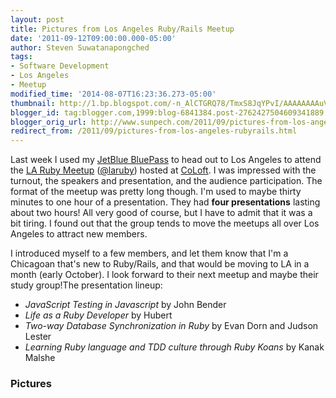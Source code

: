 ```yaml
---
layout: post
title: Pictures from Los Angeles Ruby/Rails Meetup
date: '2011-09-12T09:00:00.000-05:00'
author: Steven Suwatanapongched
tags:
- Software Development
- Los Angeles
- Meetup
modified_time: '2014-08-07T16:23:36.273-05:00'
thumbnail: http://1.bp.blogspot.com/-n_AlCTGRQ78/TmxS8JqYPvI/AAAAAAAAuV0/A1cQMkbqcx8/s600/2011-09-08+at+19-19-26.jpg
blogger_id: tag:blogger.com,1999:blog-6841384.post-2762427504609341889
blogger_orig_url: http://www.sunpech.com/2011/09/pictures-from-los-angeles-rubyrails.html
redirect_from: /2011/09/pictures-from-los-angeles-rubyrails.html
---
```


Last week I used my <a href="http://www.jetblue.com/bluepass">JetBlue BluePass</a> to head out to Los Angeles to attend the <a href="http://www.meetup.com/laruby/">LA Ruby Meetup</a> (<a href="https://twitter.com/#!/laruby">@laruby</a>) hosted at <a href="http://www.coloft.com/">CoLoft</a>. I was impressed with the turnout, the speakers and presentation, and the audience participation. The format of the meetup was pretty long though. I'm used to maybe thirty minutes to one hour of a presentation. They had <strong>four presentations</strong> lasting about two hours! All very good of course, but I have to admit that it was a bit tiring. I found out that the group tends to move the meetups all over Los Angeles to attract new members.

I introduced myself to a few members, and let them know that I'm a Chicagoan that's new to Ruby/Rails, and that would be moving to LA in a month (early October). I look forward to their next meetup and maybe their study group!The presentation lineup:

<ul>
  <li><em>JavaScript Testing in Javascript</em> by John Bender</li>
  <li><em>Life as a Ruby Developer</em> by Hubert</li>
  <li><em>Two-way Database Synchronization in Ruby</em> by Evan Dorn and Judson Lester</li>
  <li><em>Learning Ruby language and TDD culture through Ruby Koans</em> by Kanak Malshe</li>
</ul>

### Pictures

<a href="http://1.bp.blogspot.com/-n_AlCTGRQ78/TmxS8JqYPvI/AAAAAAAAuV0/A1cQMkbqcx8/s600/2011-09-08+at+19-19-26.jpg"><img alt="" border="0"  src="http://1.bp.blogspot.com/-n_AlCTGRQ78/TmxS8JqYPvI/AAAAAAAAuV0/A1cQMkbqcx8/s320/2011-09-08+at+19-19-26.jpg"  /></a>

<a href="http://1.bp.blogspot.com/-09A1FIa_XVU/TmxS84oK-tI/AAAAAAAAuV8/pBUbLjGTTf8/s600/2011-09-08+at+19-19-47.jpg"><img alt="" border="0"  src="http://1.bp.blogspot.com/-09A1FIa_XVU/TmxS84oK-tI/AAAAAAAAuV8/pBUbLjGTTf8/s320/2011-09-08+at+19-19-47.jpg"  /></a>

<a href="http://2.bp.blogspot.com/-MOchBawcumI/TmxS9TnVTFI/AAAAAAAAuWA/a92QF9iqQX8/s600/2011-09-08+at+19-20-04.jpg"><img alt="" border="0"  src="http://2.bp.blogspot.com/-MOchBawcumI/TmxS9TnVTFI/AAAAAAAAuWA/a92QF9iqQX8/s320/2011-09-08+at+19-20-04.jpg"  /></a>

<a href="http://1.bp.blogspot.com/-NR6z1jReqIc/TmxS-5BFvOI/AAAAAAAAuWM/DJQ7rdufBIk/s600/2011-09-08+at+19-21-11.jpg"><img alt="" border="0"  src="http://1.bp.blogspot.com/-NR6z1jReqIc/TmxS-5BFvOI/AAAAAAAAuWM/DJQ7rdufBIk/s320/2011-09-08+at+19-21-11.jpg"  /></a>

<a href="http://3.bp.blogspot.com/-EbJ0XTU8MI0/TmxTAZoOCQI/AAAAAAAAuWY/OKcUvK4h8p0/s600/2011-09-08+at+19-23-41.jpg"><img alt="" border="0"  src="http://3.bp.blogspot.com/-EbJ0XTU8MI0/TmxTAZoOCQI/AAAAAAAAuWY/OKcUvK4h8p0/s320/2011-09-08+at+19-23-41.jpg"  /></a>

<a href="http://2.bp.blogspot.com/-j0dpA_DGkss/TmxTBWrJbpI/AAAAAAAAuWg/RJPdUiUH44Q/s600/2011-09-08+at+19-25-15.jpg"><img alt="" border="0"  src="http://2.bp.blogspot.com/-j0dpA_DGkss/TmxTBWrJbpI/AAAAAAAAuWg/RJPdUiUH44Q/s320/2011-09-08+at+19-25-15.jpg"  /></a>

<a href="http://4.bp.blogspot.com/-kd1Dy-It8D8/TmxTBrx9dQI/AAAAAAAAuWk/XdyJEFZ8xhM/s600/2011-09-08+at+19-25-46.jpg"><img alt="" border="0"  src="http://4.bp.blogspot.com/-kd1Dy-It8D8/TmxTBrx9dQI/AAAAAAAAuWk/XdyJEFZ8xhM/s320/2011-09-08+at+19-25-46.jpg"  /></a>

<a href="http://4.bp.blogspot.com/-eel5NurR2xQ/TmxTCBlNpkI/AAAAAAAAuWo/1SK7TdeNacI/s600/2011-09-08+at+19-26-08.jpg"><img alt="" border="0"  src="http://4.bp.blogspot.com/-eel5NurR2xQ/TmxTCBlNpkI/AAAAAAAAuWo/1SK7TdeNacI/s320/2011-09-08+at+19-26-08.jpg"  /></a>

<a href="http://3.bp.blogspot.com/-5jiI5v1clzc/TmxTCSi7thI/AAAAAAAAuWs/oN_kdjnj_cU/s600/2011-09-08+at+19-27-41.jpg"><img alt="" border="0"  src="http://3.bp.blogspot.com/-5jiI5v1clzc/TmxTCSi7thI/AAAAAAAAuWs/oN_kdjnj_cU/s320/2011-09-08+at+19-27-41.jpg"  /></a>

<a href="http://1.bp.blogspot.com/-V4Nsqz3UgdI/TmxTDpZQ5xI/AAAAAAAAuW8/s1ttKInTPIA/s600/2011-09-08+at+19-38-16.jpg"><img alt="" border="0"  src="http://1.bp.blogspot.com/-V4Nsqz3UgdI/TmxTDpZQ5xI/AAAAAAAAuW8/s1ttKInTPIA/s320/2011-09-08+at+19-38-16.jpg"  /></a>

<a href="http://1.bp.blogspot.com/-zDtgNOIBFz8/TmxTEbWKAII/AAAAAAAAuXA/Frbq6DFZte8/s600/2011-09-08+at+19-38-26.jpg"><img alt="" border="0"  src="http://1.bp.blogspot.com/-zDtgNOIBFz8/TmxTEbWKAII/AAAAAAAAuXA/Frbq6DFZte8/s320/2011-09-08+at+19-38-26.jpg"  /></a>

<a href="http://1.bp.blogspot.com/-GhX8d8nYOxM/TmxTE2j_wGI/AAAAAAAAuXI/mWK0agBG4oE/s600/2011-09-08+at+19-41-45.jpg"><img alt="" border="0"  src="http://1.bp.blogspot.com/-GhX8d8nYOxM/TmxTE2j_wGI/AAAAAAAAuXI/mWK0agBG4oE/s320/2011-09-08+at+19-41-45.jpg"  /></a>

<a href="http://4.bp.blogspot.com/-zimWbnS85w0/TmxTFfTYKfI/AAAAAAAAuXM/JeEq1QT7eKU/s600/2011-09-08+at+19-42-09.jpg"><img alt="" border="0"  src="http://4.bp.blogspot.com/-zimWbnS85w0/TmxTFfTYKfI/AAAAAAAAuXM/JeEq1QT7eKU/s320/2011-09-08+at+19-42-09.jpg"  /></a>

<a href="http://2.bp.blogspot.com/-gGJnUSX33ug/TmxTGfWQ6NI/AAAAAAAAuXc/L3h6ohCVEy0/s600/2011-09-08+at+20-02-51.jpg"><img alt="" border="0"  src="http://2.bp.blogspot.com/-gGJnUSX33ug/TmxTGfWQ6NI/AAAAAAAAuXc/L3h6ohCVEy0/s320/2011-09-08+at+20-02-51.jpg"  /></a>

<a href="http://2.bp.blogspot.com/-evSpgsfwH0k/TmxTHBKBEfI/AAAAAAAAuXk/GJl1pfBv-uE/s600/2011-09-08+at+20-04-34.jpg"><img alt="" border="0"  src="http://2.bp.blogspot.com/-evSpgsfwH0k/TmxTHBKBEfI/AAAAAAAAuXk/GJl1pfBv-uE/s320/2011-09-08+at+20-04-34.jpg"  /></a>

<a href="http://1.bp.blogspot.com/-MC0tc9e6qSY/TmxTHQv72KI/AAAAAAAAuXo/Ipnws2XsM9o/s600/2011-09-08+at+20-06-30+%25281%2529.jpg"><img alt="" border="0"  src="http://1.bp.blogspot.com/-MC0tc9e6qSY/TmxTHQv72KI/AAAAAAAAuXo/Ipnws2XsM9o/s320/2011-09-08+at+20-06-30+%25281%2529.jpg"  /></a>

<a href="http://2.bp.blogspot.com/-JzgiDmjPLaA/TmxTH4K123I/AAAAAAAAuXw/gI1nDDBdb68/s600/2011-09-08+at+20-06-39.jpg"><img alt="" border="0"  src="http://2.bp.blogspot.com/-JzgiDmjPLaA/TmxTH4K123I/AAAAAAAAuXw/gI1nDDBdb68/s320/2011-09-08+at+20-06-39.jpg"  /></a>

<a href="http://4.bp.blogspot.com/-HZukLhKxMpQ/TmxTJEHEquI/AAAAAAAAuX8/SeRSMqHVzcY/s600/2011-09-08+at+20-09-27.jpg"><img alt="" border="0"  src="http://4.bp.blogspot.com/-HZukLhKxMpQ/TmxTJEHEquI/AAAAAAAAuX8/SeRSMqHVzcY/s320/2011-09-08+at+20-09-27.jpg"  /></a>

<a href="http://4.bp.blogspot.com/-OSAXcMG8cAc/TmxTJfEEHnI/AAAAAAAAuYA/qONO3hIBl_o/s600/2011-09-08+at+20-13-27.jpg"><img alt="" border="0"  src="http://4.bp.blogspot.com/-OSAXcMG8cAc/TmxTJfEEHnI/AAAAAAAAuYA/qONO3hIBl_o/s320/2011-09-08+at+20-13-27.jpg"  /></a>

<a href="http://4.bp.blogspot.com/-xyNrcGjp1Do/TmxTJpb513I/AAAAAAAAuYE/BQuiW45OekM/s600/2011-09-08+at+20-17-57.jpg"><img alt="" border="0"  src="http://4.bp.blogspot.com/-xyNrcGjp1Do/TmxTJpb513I/AAAAAAAAuYE/BQuiW45OekM/s320/2011-09-08+at+20-17-57.jpg"  /></a>

<a href="http://4.bp.blogspot.com/-IZQNQA2J2zA/TmxTKROb_1I/AAAAAAAAuYI/AoMB-xYetkc/s600/2011-09-08+at+20-18-40.jpg"><img alt="" border="0"  src="http://4.bp.blogspot.com/-IZQNQA2J2zA/TmxTKROb_1I/AAAAAAAAuYI/AoMB-xYetkc/s320/2011-09-08+at+20-18-40.jpg"  /></a>

<a href="http://4.bp.blogspot.com/-2YNvGaQmpqI/TmxTK2tI0AI/AAAAAAAAuYM/nZxq5pN4rbM/s600/2011-09-08+at+20-18-56.jpg"><img alt="" border="0"  src="http://4.bp.blogspot.com/-2YNvGaQmpqI/TmxTK2tI0AI/AAAAAAAAuYM/nZxq5pN4rbM/s320/2011-09-08+at+20-18-56.jpg"  /></a>

<a href="http://3.bp.blogspot.com/-9yR3_Ke1zOM/TmxTLn6KpNI/AAAAAAAAuYU/ARXIw6H3SGk/s600/2011-09-08+at+20-23-12.jpg"><img alt="" border="0"  src="http://3.bp.blogspot.com/-9yR3_Ke1zOM/TmxTLn6KpNI/AAAAAAAAuYU/ARXIw6H3SGk/s320/2011-09-08+at+20-23-12.jpg"  /></a>

<a href="http://4.bp.blogspot.com/-yph-htjsKvE/TmxTL5Hxp_I/AAAAAAAAuYY/4XUST_plWmQ/s600/2011-09-08+at+20-27-04.jpg"><img alt="" border="0"  src="http://4.bp.blogspot.com/-yph-htjsKvE/TmxTL5Hxp_I/AAAAAAAAuYY/4XUST_plWmQ/s320/2011-09-08+at+20-27-04.jpg"  /></a>

<a href="http://4.bp.blogspot.com/-T3p5VD5vH9g/TmxTMEG-RrI/AAAAAAAAuYc/ri9Q870-q0I/s600/2011-09-08+at+20-29-10.jpg"><img alt="" border="0"  src="http://4.bp.blogspot.com/-T3p5VD5vH9g/TmxTMEG-RrI/AAAAAAAAuYc/ri9Q870-q0I/s320/2011-09-08+at+20-29-10.jpg"  /></a>

<a href="http://4.bp.blogspot.com/-q15ORRepxLY/TmxTMrp0WxI/AAAAAAAAuYg/HzKGNyr5L-8/s600/2011-09-08+at+20-29-11.jpg"><img alt="" border="0"  src="http://4.bp.blogspot.com/-q15ORRepxLY/TmxTMrp0WxI/AAAAAAAAuYg/HzKGNyr5L-8/s320/2011-09-08+at+20-29-11.jpg"  /></a>

<a href="http://2.bp.blogspot.com/-UaoBejCTb1g/TmxTNIV7MpI/AAAAAAAAuYo/5TBTf9tQFUk/s600/2011-09-08+at+20-33-08.jpg"><img alt="" border="0"  src="http://2.bp.blogspot.com/-UaoBejCTb1g/TmxTNIV7MpI/AAAAAAAAuYo/5TBTf9tQFUk/s320/2011-09-08+at+20-33-08.jpg"  /></a>

<a href="http://1.bp.blogspot.com/-p09bKoTlC_o/TmxTNkCix2I/AAAAAAAAuYs/Qr1HY5hoAdo/s600/2011-09-08+at+20-41-20.jpg"><img alt="" border="0"  src="http://1.bp.blogspot.com/-p09bKoTlC_o/TmxTNkCix2I/AAAAAAAAuYs/Qr1HY5hoAdo/s320/2011-09-08+at+20-41-20.jpg"  /></a>

<a href="http://3.bp.blogspot.com/-izFzhuBgEak/TmxTODTHlzI/AAAAAAAAuYw/g9_VmCkJv9Q/s600/2011-09-08+at+20-58-28.jpg"><img alt="" border="0"  src="http://3.bp.blogspot.com/-izFzhuBgEak/TmxTODTHlzI/AAAAAAAAuYw/g9_VmCkJv9Q/s320/2011-09-08+at+20-58-28.jpg"  /></a>

<a href="http://3.bp.blogspot.com/-BnUvs6E51QQ/TmxTO69LOaI/AAAAAAAAuY0/B4gyqvposWM/s600/2011-09-08+at+20-58-45.jpg"><img alt="" border="0"  src="http://3.bp.blogspot.com/-BnUvs6E51QQ/TmxTO69LOaI/AAAAAAAAuY0/B4gyqvposWM/s320/2011-09-08+at+20-58-45.jpg"  /></a>

<a href="http://3.bp.blogspot.com/-ZgDJTYo_pSU/TmxTP5QmXsI/AAAAAAAAuY8/rFrtGvKLR20/s600/2011-09-08+at+21-01-41.jpg"><img alt="" border="0"  src="http://3.bp.blogspot.com/-ZgDJTYo_pSU/TmxTP5QmXsI/AAAAAAAAuY8/rFrtGvKLR20/s320/2011-09-08+at+21-01-41.jpg"  /></a>

<a href="http://4.bp.blogspot.com/-qJnqCBGH5qs/TmxTQYEWnWI/AAAAAAAAuZA/r8qQmqZ3itg/s600/2011-09-08+at+21-02-13.jpg"><img alt="" border="0"  src="http://4.bp.blogspot.com/-qJnqCBGH5qs/TmxTQYEWnWI/AAAAAAAAuZA/r8qQmqZ3itg/s320/2011-09-08+at+21-02-13.jpg"  /></a>

<a href="http://3.bp.blogspot.com/-pIrHqMwHf5Y/TmxTQ4dOD7I/AAAAAAAAuZE/VTJRv6w7juY/s600/2011-09-08+at+21-13-03.jpg"><img alt="" border="0"  src="http://3.bp.blogspot.com/-pIrHqMwHf5Y/TmxTQ4dOD7I/AAAAAAAAuZE/VTJRv6w7juY/s320/2011-09-08+at+21-13-03.jpg"  /></a>